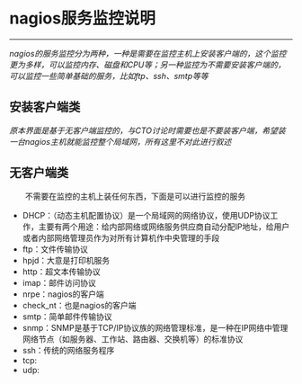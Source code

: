 # nagios服务监控说明
***
*nagios的服务监控分为两种，一种是需要在监控主机上安装客户端的，这个监控更为多样，可以监控内存、磁盘和CPU等；另一种监控为不需要安装客户端的，可以监控一些简单基础的服务，比如ftp、ssh、smtp等等*

## 安装客户端类
*原本界面是基于无客户端监控的，与CTO讨论时需要也是不要装客户端，希望装一台nagios主机就能监控整个局域网，所有这里不对此进行叙述*

## 无客户端类
&ensp;&ensp;&ensp;&ensp;不需要在监控的主机上装任何东西，下面是可以进行监控的服务

- DHCP：（动态主机配置协议）是一个局域网的网络协议，使用UDP协议工作，主要有两个用途：给内部网络或网络服务供应商自动分配IP地址，给用户或者内部网络管理员作为对所有计算机作中央管理的手段
- ftp：文件传输协议
- hpjd：大意是打印机服务
- http：超文本传输协议
- imap：邮件访问协议
- nrpe：nagios的客户端
- check_nt：也是nagios的客户端
- smtp：简单邮件传输协议
- snmp：SNMP是基于TCP/IP协议族的网络管理标准，是一种在IP网络中管理网络节点（如服务器、工作站、路由器、交换机等）的标准协议
- ssh：传统的网络服务程序
- tcp:
- udp: